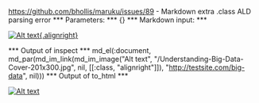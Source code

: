 https://github.com/bhollis/maruku/issues/89 - Markdown extra .class ALD parsing error
*** Parameters: ***
{}
*** Markdown input: ***

[![Alt text](/Understanding-Big-Data-Cover-201x300.jpg){.alignright}](http://testsite.com/big-data)

*** Output of inspect ***
md_el(:document,
  md_par(md_im_link(md_im_image("Alt text", "/Understanding-Big-Data-Cover-201x300.jpg", nil, [[:class, "alignright"]]), "http://testsite.com/big-data", nil)))
*** Output of to_html ***
<p><a href="http://testsite.com/big-data"><img class="alignright" src="/Understanding-Big-Data-Cover-201x300.jpg" alt="Alt text" /></a></p>
